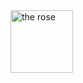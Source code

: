 <meta name="viewport" content="width=device-width, initial-scale=1">
<img center="" alt="the rose" width="100" src="https://catsense.live/github/rose.gif">
